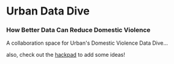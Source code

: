 Urban Data Dive
=============

### How Better Data Can Reduce Domestic Violence



A collaboration space for Urban's Domestic Violence Data Dive...

also, check out the [hackpad](https://hackpad.com/Urban-Data-Dive-xgcFXNp0T5T) to add some ideas!
